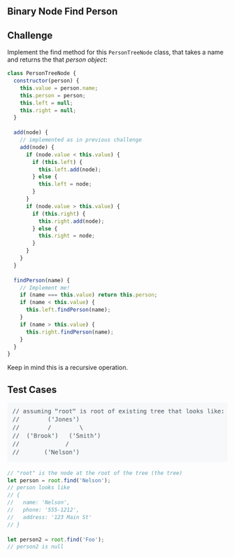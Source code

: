 Binary Node Find Person
---

## Challenge

Implement the find method for this `PersonTreeNode` class, that takes a name and returns the that _person object_:

```js
class PersonTreeNode {
  constructor(person) {
    this.value = person.name;
    this.person = person;
    this.left = null;
    this.right = null;
  }

  add(node) {
    // implemented as in previous challenge
    add(node) {
      if (node.value < this.value) {
        if (this.left) {
          this.left.add(node);
        } else {
          this.left = node;
        }
      }
      if (node.value > this.value) {
        if (this.right) {
          this.right.add(node);
        } else {
          this.right = node;
        }
      }
    }
  }

  findPerson(name) {
    // Implement me!
    if (name === this.value) return this.person;
    if (name < this.value) {
      this.left.findPerson(name);
    }
    if (name > this.value) {
      this.right.findPerson(name);
    }
  }
}
```

Keep in mind this is a recursive operation.

## Test Cases

![Person Tree](person-nodes.png)


```js
// "root" is the node at the root of the tree (the tree)
let person = root.find('Nelson');
// person looks like
// { 
//   name: 'Nelson', 
//   phone: '555-1212', 
//   address: '123 Main St' 
// }

let person2 = root.find('Foo');
// person2 is null
```